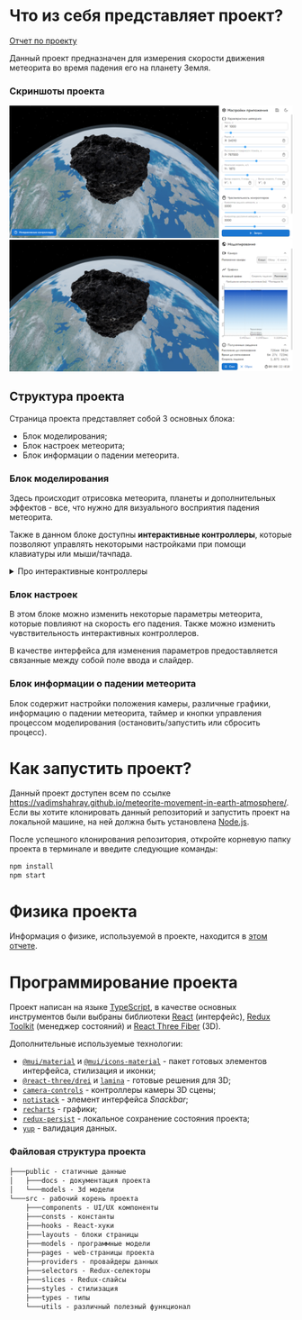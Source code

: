 # Что из себя представляет проект?

[Отчет по проекту](/public/docs/ProjectDocument.pdf)

Данный проект предназначен для измерения скорости движения метеорита во время падения его на планету Земля.

### Скриншоты проекта

![Скриншот проекта во время настроек](/public/docs/images/project_screen.png 'Скриншот проекта во время настроек')
![Скриншот проекта во время моделирования падения](/public/docs/images/project_in_modeling_screen.png 'Скриншот проекта во время моделирования падения')

## Структура проекта

Страница проекта представляет собой 3 основных блока:

- Блок моделирования;
- Блок настроек метеорита;
- Блок информации о падении метеорита.

### Блок моделирования

Здесь происходит отрисовка метеорита, планеты и дополнительных эффектов - все, что нужно для визуального восприятия падения метеорита.

Также в данном блоке доступны **интерактивные контроллеры**, которые позволяют управлять некоторыми настройками при помощи клавиатуры или мыши/тачпада.

<details>
  <summary>Про интерактивные контроллеры</summary>

<b>Интерактивные контроллеры</b> - это способ задать настройки приложения, используя вместо полей ввода данных клавиатуру или мышь/тачпад. Настройки, которые можно изменить при помощи интерактивного контроллера помечены🖱️иконкой. Чтобы узнать как воспользоваться интерактивным контроллером, достаточно навести курсор мыши на такую иконку, и вам покажется необходимая инструкция.

Интерактивные контроллеры тоже можно настраивать. Это можно сделать в секции, помеченной той же🖱️иконкой. Таким образом вы сможете регулировать чувствительность контроллеров - значение, на которое они будут изменять определенную настройку приложения.

</details>

### Блок настроек

В этом блоке можно изменить некоторые параметры метеорита, которые повлияют на скорость его падения. Также можно изменить чувствительность интерактивных контроллеров.

В качестве интерфейса для изменения параметров предоставляется связанные между собой поле ввода и слайдер.

### Блок информации о падении метеорита

Блок содержит настройки положения камеры, различные графики, информацию о падении метеорита, таймер и кнопки управления процессом моделирования (остановить/запустить или сбросить процесс).

# Как запустить проект?

Данный проект доступен всем по ссылке https://vadimshahray.github.io/meteorite-movement-in-earth-atmosphere/.
Если вы хотите клонировать данный репозиторий и запустить проект на локальной машине, на ней должна быть установлена [Node.js](https://nodejs.org/en/).

После успешного клонирования репозитория, откройте корневую папку проекта в терминале и введите следующие команды:

```
npm install
npm start
```

# Физика проекта

Информация о физике, используемой в проекте, находится в [этом отчете](/public/docs/ProjectDocument.pdf).

# Программирование проекта

Проект написан на языке [TypeScript](https://www.typescriptlang.org/), в качестве основных инструментов были выбраны библиотеки [React](https://reactjs.org/) (интерфейс), [Redux Toolkit](https://redux-toolkit.js.org/) (менеджер состояний) и [React Three Fiber](https://docs.pmnd.rs/react-three-fiber/getting-started/introduction) (3D).

Дополнительные используемые технологии:

- [`@mui/material`](https://github.com/mui/material-ui#readme) и [`@mui/icons-material`](https://github.com/mui/material-ui#readme) - пакет готовых элементов интерфейса, стилизация и иконки;
- [`@react-three/drei`](https://github.com/pmndrs/drei#readme) и [`lamina`](https://github.com/pmndrs/lamina#readme) - готовые решения для 3D;
- [`camera-controls`](https://github.com/yomotsu/camera-controls#readme) - контроллеры камеры 3D сцены;
- [`notistack`](https://github.com/iamhosseindhv/notistack#readme) - элемент интерфейса _Snackbar_;
- [`recharts`](https://github.com/recharts/recharts#readme) - графики;
- [`redux-persist`](https://github.com/rt2zz/redux-persist#readme) - локальное сохранение состояния проекта;
- [`yup`](https://github.com/jquense/yup#readme) - валидация данных.

### Файловая структура проекта

```
├───public - статичные данные
│   ├───docs - документация проекта
│   └───models - 3d модели
└───src - рабочий корень проекта
    ├───components - UI/UX компоненты
    ├───consts - константы
    ├───hooks - React-хуки
    ├───layouts - блоки страницы
    ├───models - программные модели
    ├───pages - web-страницы проекта
    ├───providers - провайдеры данных
    ├───selectors - Redux-селекторы
    ├───slices - Redux-слайсы
    ├───styles - стилизация
    ├───types - типы
    └───utils - различный полезный функционал
```
